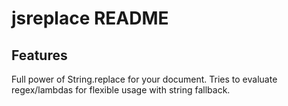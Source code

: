 # jsreplace README

## Features

Full power of String.replace for your document. Tries to evaluate regex/lambdas for flexible usage with string fallback.